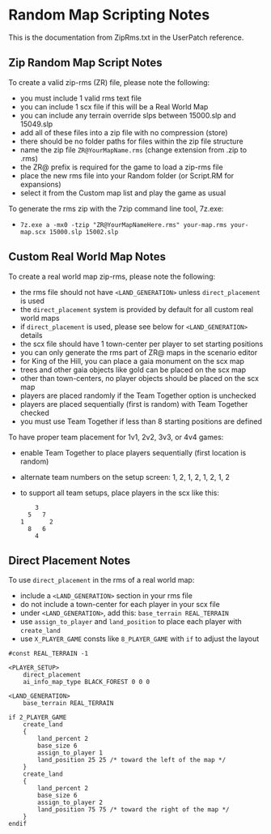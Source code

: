 # Random Map Scripting Notes
This is the documentation from ZipRms.txt in the UserPatch reference.

## Zip Random Map Script Notes
To create a valid zip-rms (ZR) file, please note the following:
- you must include 1 valid rms text file
- you can include 1 scx file if this will be a Real World Map
- you can include any terrain override slps between 15000.slp and 15049.slp
- add all of these files into a zip file with no compression (store)
- there should be no folder paths for files within the zip file structure
- name the zip file `ZR@YourMapName.rms` (change extension from .zip to .rms)
- the ZR@ prefix is required for the game to load a zip-rms file
- place the new rms file into your Random folder (or Script.RM for expansions)
- select it from the Custom map list and play the game as usual

To generate the rms zip with the 7zip command line tool, 7z.exe:
- `7z.exe a -mx0 -tzip "ZR@YourMapNameHere.rms" your-map.rms your-map.scx 15000.slp 15002.slp`

## Custom Real World Map Notes
To create a real world map zip-rms, please note the following:
- the rms file should not have `<LAND_GENERATION>` unless `direct_placement` is used
- the `direct_placement` system is provided by default for all custom real world maps
- if `direct_placement` is used, please see below for `<LAND_GENERATION>` details
- the scx file should have 1 town-center per player to set starting positions
- you can only generate the rms part of ZR@ maps in the scenario editor
- for King of the Hill, you can place a gaia monument on the scx map
- trees and other gaia objects like gold can be placed on the scx map
- other than town-centers, no player objects should be placed on the scx map
- players are placed randomly if the Team Together option is unchecked
- players are placed sequentially (first is random) with Team Together checked
- you must use Team Together if less than 8 starting positions are defined

To have proper team placement for 1v1, 2v2, 3v3, or 4v4 games:
- enable Team Together to place players sequentially (first location is random)
- alternate team numbers on the setup screen: 1, 2, 1, 2, 1, 2, 1, 2
- to support all team setups, place players in the scx like this:

  ```
      3
    5   7
  1       2
    8   6
      4
  ```

## Direct Placement Notes
To use `direct_placement` in the rms of a real world map:
- include a `<LAND_GENERATION>` section in your rms file
- do not include a town-center for each player in your scx file
- under `<LAND_GENERATION>`, add this: `base_terrain REAL_TERRAIN`
- use `assign_to_player` and `land_position` to place each player with `create_land`
- use `X_PLAYER_GAME` consts like `8_PLAYER_GAME` with `if` to adjust the layout

```
#const REAL_TERRAIN -1

<PLAYER_SETUP>
	direct_placement
	ai_info_map_type BLACK_FOREST 0 0 0

<LAND_GENERATION>
	base_terrain REAL_TERRAIN

if 2_PLAYER_GAME
	create_land
	{
		land_percent 2
		base_size 6
		assign_to_player 1
		land_position 25 25 /* toward the left of the map */
	}
	create_land
	{
		land_percent 2
		base_size 6
		assign_to_player 2
		land_position 75 75 /* toward the right of the map */
	}
endif
```
